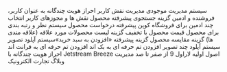 سیستم مدیریت موجودی
مدیریت نقش کاربر
احراز هویت چندگانه به عنوان کاربر، فروشنده و ادمین
گزینه جستجوی پیشرفته محصول
نقش ها و مجوزهای کاربر
انتخاب چند ادمین برای فروشگاه
کوپن پیشرفته درخواست محصول
سیستم نظر و رتبه بندی برای محصول
قیمت محصول با تخفیف
گزینه لیست محصولات مورد علاقه (علاقه مندی ها)
گزینه مقایسه محصول
گزینه پیشرفته «افزودن به سبد خرید»سیستم آپلود تصویر
سیستم آپلود چند تصویر
افزودن تم حرفه ای به بک اند
افزودن تم حرفه ای به فرانت اند
احراز هویت چندگانه با Jetstream Breeze
اصول اولیه لاراول 9 از صفر تا صد
مدیریت وبلاگ تجارت الکترونیک
